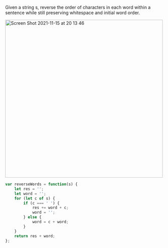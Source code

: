 Given a string s, reverse the order of characters in each word within a sentence while still preserving whitespace and initial word order.

<img width="499" alt="Screen Shot 2021-11-15 at 20 13 46" src="https://user-images.githubusercontent.com/37787994/141889319-e20271bf-dc39-4807-a537-90bc66a375d2.png">

```js
var reverseWords = function(s) {
    let res = '';
    let word = '';
    for (let c of s) {
        if (c === ' ') {
            res += word + c;
            word = '';
        } else {
            word = c + word;
        }
    }
    return res + word;
};
```
